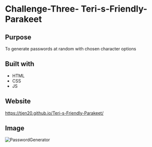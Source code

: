 # Challenge-Three- Teri-s-Friendly-Parakeet

## Purpose
To generate passwords at random with chosen character options

## Built with
* HTML
* CSS
* JS

## Website 
https://tjen20.github.io/Teri-s-Friendly-Parakeet/

## Image
![PasswordGenerator](https://user-images.githubusercontent.com/89708940/135722756-090d002a-669c-4f7c-bcb2-9bdce463258c.png)
